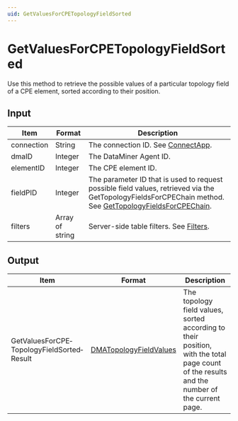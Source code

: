 ```yaml
---
uid: GetValuesForCPETopologyFieldSorted
---
```


# GetValuesForCPETopologyFieldSorted

Use this method to retrieve the possible values of a particular topology field of a CPE element, sorted according to their position.

## Input

| Item | Format | Description |
|--|--|--|
| connection | String | The connection ID. See [ConnectApp](xref:ConnectApp). |
| dmaID | Integer | The DataMiner Agent ID. |
| elementID | Integer | The CPE element ID. |
| fieldPID | Integer | The parameter ID that is used to request possible field values, retrieved via the GetTopologyFieldsForCPEChain method. See [GetTopologyFieldsForCPEChain](xref:GetTopologyFieldsForCPEChain). |
| filters | Array of string | Server-side table filters. See [Filters](xref:GetTableForParameterFiltered#filters). |

## Output

| Item | Format | Description |
|--|--|--|
| GetValuesForCPE­TopologyFieldSorted­Result | [DMATopologyFieldValues](xref:DMATopologyFieldValues) | The topology field values, sorted according to their position, with the total page count of the results and the number of the current page. |
